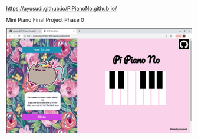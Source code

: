 https://ayusudi.github.io/PiPianoNo.github.io/

Mini Piano Final Project Phase 0

![](Screenshot.png)
